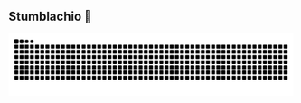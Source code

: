 ## Stumblachio 🌱 

<!--
**Jinsutk0375/Jinsutk0375** is a ✨ _special_ ✨ repository because its `README.md` (this file) appears on your GitHub profile.

Here are some ideas to get you started:

- 🔭 I’m currently working on ...
- I’m currently learning ...
- 👯 I’m looking to collaborate on ...
- 🤔 I’m looking for help with ...
- 💬 Ask me about ...
- 📫 How to reach me: ...
- 😄 Pronouns: ...
- ⚡ Fun fact: ...
-->

<div align="center">
  
![snake gif](https://github.com/Jinsutk0375/Jinsutk0375/blob/output/github-snake-dark.svg)

</div>
